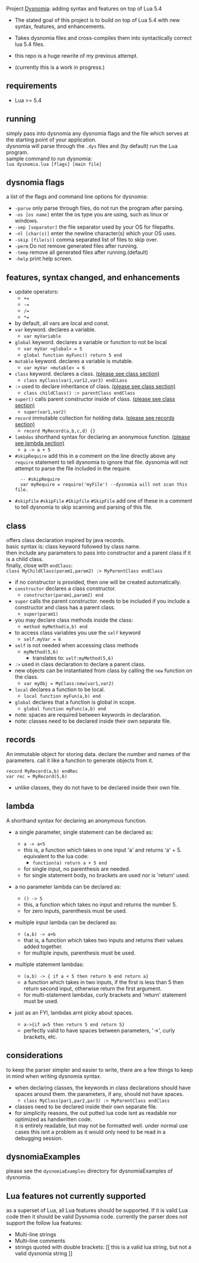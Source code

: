 
Project [Dysnomia](https://en.wikipedia.org/wiki/Dysnomia_(moon)): adding syntax and features on top of Lua 5.4 

- The stated goal of this project is to build on top of Lua 5.4 with new syntax, features, and enhancements.   

  
- Takes dysnomia files and cross-compiles them into syntactically correct lua 5.4 files.  
  

- this repo is a huge rewrite of my previous attempt.   


- (currently this is a work in progress.)  
  
## requirements
 - Lua >= 5.4

## running
simply pass into dysnomia any dysnomia flags and the file which serves at the starting point of your application.  
dysnomia will parse through the ```.dys``` files and (by default) run the Lua program.     
sample command to run dysnomia:  
``lua dysnomia.lua [flags] [main file]``  

## dysnomia flags
a list of the flags and command line options for dysnomia:  
 - ```-parse```  only parse through files, do not run the program after parsing.
 - ```-os [os name]```  enter the os type you are using, such as linux or windows.
 - ```-sep [separator]```  the file separator used by your OS for filepaths.
- ```-nl [char(s)]```  enter the newline character(s) which your OS uses.
- ``-skip [file(s)]`` comma separated list of files to skip over.
 - ```-perm```  Do not remove generated files after running.
 - ```-temp```  remove all generated files after running.(default)
 - ```-help```  print help screen.  

## features, syntax changed, and enhancements
- update operators:
  - ```+=``` 
  - ```-=``` 
  - ```/=``` 
  - ```*=```
- by default, all vars are local and const.
- ```var``` keyword. declares a variable.
  - ``var myVariable``
- ```global``` keyword. declares a variable or function to not be local
  - ```var myVar <global> = 5```
  - ``global function myFunc() return 5 end``
- ```mutable``` keyword. declares a variable is mutable.
  - ```var myVar <mutable> = 6```
- ```class``` keyword. declares a class. [(please see class section)](#class)
  - ```class myClass(var1,var12,var3) endCLass```
- ```:>``` used to declare inheritance of class. [(please see class section)](#class)
  - ```class childClass() :> parentClass endClass```
- ```super()``` calls parent constructor inside of class. [(please see class section)](#class)
  - ``super(var1,var2)``
- ``record`` immutable collection for holding data. [(please see records section)](#records)
  - ```record MyRecord(a,b,c,d) {}```
- ``lambdas`` shorthand syntax for declaring an anonymous function. [(please see lambda section)](#lambda)
  - ``a -> a + 5``
- ```#skipRequire``` add this in a comment on the line directly above any ```require``` statement to tell dysnomia to ignore that file. dysnomia will not attempt to parse the file included in the require.
  ```
    -- #skipRequire
    var myRequire = require('myFile') --dysnomia will not scan this file.
  ```
- ```#skipfile``` ```#skipFile``` ```#Skipfile``` ```#SkipFile``` add one of these in a comment to tell dysnomia to skip scanning and parsing of this file.

## class
offers class declaration inspired by java records.  
basic syntax is: class keyword followed by class name.  
then include any parameters to pass into constructor and a parent class if it is a child class.  
finally, close with ``endClass``:    
```class MyChildClass(param1,param2) :> MyParentClass endClass```
- if no constructor is provided, then one will be created automatically.  
- ``constructor`` declares a class constructor.
  - ```constructor(param1,param2) end```
- ``super`` calls the parent constructor. needs to be included if you include a constructor and class has a parent class.
  - ``super(param1)``
- you may declare class methods inside the class:
  - ```method myMethod(a,b) end```
- to access class variables you use the ```self``` keyword
  - ```self.myVar = 6```
- ```self``` is not needed when accessing class methods
  - ```myMethod(5,6)``` 
    - translates to: ```self:myMethod(5,6)```
- ```:>``` used in class declaration to declare a parent class.
- new objects can be instantiated from class by calling the ``new`` function on the class.  
  - ```var myObj = MyClass:new(var1,var2)```
- ``local`` declares a function to be local.
  - ```local function myFun(a,b) end```
- ``global`` declares that a function is global in scope.
  - ``global function myFunc(a,b) end``
- note: spaces are required between keywords in declaration.
- note: classes need to be declared inside their own separate file.

## records
An immutable object for storing data. declare the number and names of the parameters. call it like a function to generate objects from it.
````  
record MyRecord(a,b) endRec
var rec = MyRecord(5,6)
````
- unlike classes, they do not have to be declared inside their own file.

## lambda
A shorthand syntax for declaring an anonymous function.
- a single parameter, single statement can be declared as:
  - ```a -> a+5```
  - this is, a function which takes in one input 'a' and returns 'a' + 5.  equivalent to the lua code:
    - ``function(a) return a + 5 end``
  - for single input, no parenthesis are needed.
  - for single statement body, no brackets are used nor is 'return' used.  
  

- a no parameter lambda can be declared as:
  - ```() -> 5```
  - this, a function which takes no input and returns the number 5.
  - for zero inputs, parenthesis must be used.  
  

- multiple input lambda can be declared as:
  - ``(a,b) -> a+b``
  - that is, a function which takes two inputs and returns their values added together.
  - for multiple inputs, parenthesis must be used.  
  

- multiple statement lambdas:
  - ```(a,b) -> { if a < 5 then return b end return a}```
  - a function which takes in two inputs, if the first is less than 5 then return second input, otherwise return the first argument.
  - for multi-statement lambdas, curly brackets and 'return' statement must be used.  


- just as an FYI, lambdas arnt picky about spaces.
  - ``a->{if a<5 then return 5 end return 5} ``
  - perfectly valid to have spaces between parameters, '->', curly brackets, etc.   


## considerations
to keep the parser simpler and easier to write, there are a few things to keep in mind when writing dysnomia syntax.
- when declaring classes, the keywords in class declarations should have spaces around them. the parameters, if any, should not have spaces.
  - ```class MyClass(par1,par2,par3) :> MyParentClass endClass```
- classes need to be declared inside their own separate file.
- for simplicity reasons, the out putted lua code isnt as readable nor optimized as handwritten code.  
  it is entirely readable, but may not be formatted well. under normal use cases this isnt a problem as it would only need to be read in a debugging session.

## dysnomiaExamples
  please see the ``dysnomiaExamples`` directory for dysnomiaExamples of dysnomia.

## Lua features not currently supported
as a superset of Lua, all  Lua features should be supported. If it is valid Lua code then it should be valid Dysnomia code. 
currently the parser does not support the follow lua features:
  - Multi-line strings  
  - Multi-line comments  
  - strings quoted with double brackets: [[ this is a valid lua string, but not a valid dysnomia string ]]
